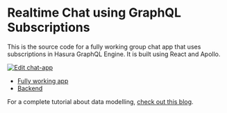 # Realtime Chat using GraphQL Subscriptions

This is the source code for a fully working group chat app that uses subscriptions in Hasura GraphQL Engine. It is built using React and Apollo.

[![Edit chat-app](https://codesandbox.io/static/img/play-codesandbox.svg)](https://codesandbox.io/s/github/hasura/graphql-engine/tree/master/community/sample-apps/realtime-chat?fontsize=14)

- [Fully working app](https://realtime-chat.demo.hasura.app/)
- [Backend](https://realtime-chat.demo.hasura.app/console)

For a complete tutorial about data modelling, [check out this blog](https://hasura.io/blog/building-a-realtime-chat-app-with-graphql-subscriptions-d68cd33e73f).


